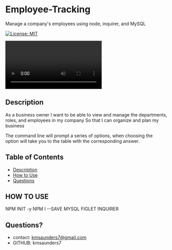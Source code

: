 # Employee-Tracking
Manage a company's employees using node, inquirer, and MySQL

[![License: MIT](https://img.shields.io/badge/License-MIT-yellow.svg)](https://opensource.org/licenses/MIT)

![Employee Tracker](assets\demo.webm)

## Description
As a business owner
I want to be able to view and manage the departments, roles, and employees in my company
So that I can organize and plan my business

The command line will prompt a series of options, when choosing the option will take you to the table with the corresponding answer.


## Table of Contents
- [Description](#description)
- [How to Use](#usage)
- [Questions](#questions)


## HOW TO USE 
NPM INIT -y
NPM I --SAVE MYSQL FIGLET INQUIRER


## Questions?
- contact: kmsaunders7@gmail.com
- GITHUB: kmsaunders7
